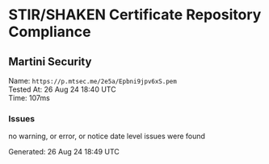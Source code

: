 # STIR/SHAKEN Certificate Repository Compliance

## Martini Security

Name: `https://p.mtsec.me/2e5a/Epbni9jpv6xS.pem`\
Tested At: 26 Aug 24 18:40 UTC\
Time: 107ms

### Issues

no warning, or error, or notice date level issues were found

Generated: 26 Aug 24 18:49 UTC
